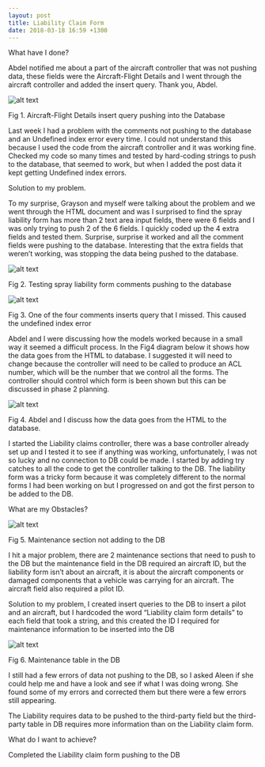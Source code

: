 ```yaml
---
layout: post
title: Liability Claim Form
date: 2018-03-18 16:59 +1300
---
```


What have I done?

Abdel notified me about a part of the aircraft controller that was not pushing data, these fields were the Aircraft-Flight Details and I went through the aircraft controller and added the insert query. Thank you, Abdel. 

![alt text](/assets/flightdetails.JPG " Flight Details ")

Fig 1. Aircraft-Flight Details insert query pushing into the Database

Last week I had a problem with the comments not pushing to the database and an Undefined index error every time. I could not understand this because I used the code from the aircraft controller and it was working fine. Checked my code so many times and tested by hard-coding strings to push to the database, that seemed to work, but when I added the post data it kept getting Undefined index errors. 

Solution to my problem.

To my surprise, Grayson and myself were talking about the problem and we went through the HTML document and was I surprised to find the spray liability form has more than 2 text area input fields, there were 6 fields and I was only trying to push 2 of the 6 fields. I quickly coded up the 4 extra fields and tested them. Surprise, surprise it worked and all the comment fields were pushing to the database. Interesting that the extra fields that weren’t working, was stopping the data being pushed to the database.

![alt text](/assets/spraydb.JPG " Spray Liability DB")

Fig 2. Testing spray liability form comments pushing to the database

![alt text](/assets/sprayliab.JPG " Spray Liability ")

Fig 3. One of the four comments inserts query that I missed. This caused the undefined index error

Abdel and I were discussing how the models worked because in a small way it seemed a difficult process. In the Fig4 diagram below it shows how the data goes from the HTML to database. I suggested it will need to change because the controller will need to be called to produce an ACL number, which will be the number that we control all the forms. The controller should control which form is been shown but this can be discussed in phase 2 planning.

![alt text](/assets/layout.JPG " Talking ")

Fig 4. Abdel and I discuss how the data goes from the HTML to the database.

I started the Liability claims controller, there was a base controller already set up and I tested it to see if anything was working, unfortunately, I was not so lucky and no connection to DB could be made. I started by adding try catches to all the code to get the controller talking to the DB. The liability form was a tricky form because it was completely different to the normal forms I had been working on but I progressed on and got the first person to be added to the DB.

What are my Obstacles? 

![alt text](/assets/liaberror.JPG " Liability error ")

Fig 5. Maintenance section not adding to the DB 

I hit a major problem, there are 2 maintenance sections that need to push to the DB but the maintenance field in the DB required an aircraft ID, but the liability form isn’t about an aircraft, it is about the aircraft components or damaged components that a vehicle was carrying for an aircraft. The aircraft field also required a pilot ID. 

Solution to my problem, I created insert queries to the DB to insert a pilot and an aircraft, but I hardcoded the word “Liability claim form details” to each field that took a string, and this created the ID I required for maintenance information to be inserted into the DB

![alt text](/assets/liabdbmain.JPG " Liability DB Maintenance ")

Fig 6. Maintenance table in the DB

I still had a few errors of data not pushing to the DB, so I asked Aleen if she could help me and have a look and see if what I was doing wrong. She found some of my errors and corrected them but there were a few errors still appearing.

The Liability requires data to be pushed to the third-party field but the third-party table in DB requires more information than on the Liability claim form. 

What do I want to achieve?

Completed the Liability claim form pushing to the DB

